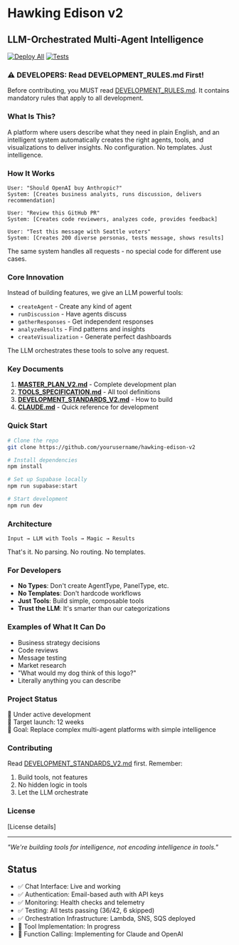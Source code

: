 # Hawking Edison v2
## LLM-Orchestrated Multi-Agent Intelligence

[![Deploy All](https://github.com/srao-positron/hawking-edison/actions/workflows/deploy-all.yml/badge.svg)](https://github.com/srao-positron/hawking-edison/actions/workflows/deploy-all.yml)
[![Tests](https://github.com/srao-positron/hawking-edison/actions/workflows/test.yml/badge.svg)](https://github.com/srao-positron/hawking-edison/actions/workflows/test.yml)

### ⚠️ DEVELOPERS: Read DEVELOPMENT_RULES.md First!
Before contributing, you MUST read [DEVELOPMENT_RULES.md](DEVELOPMENT_RULES.md). It contains mandatory rules that apply to all development.

### What Is This?
A platform where users describe what they need in plain English, and an intelligent system automatically creates the right agents, tools, and visualizations to deliver insights. No configuration. No templates. Just intelligence.

### How It Works
```
User: "Should OpenAI buy Anthropic?"
System: [Creates business analysts, runs discussion, delivers recommendation]

User: "Review this GitHub PR"  
System: [Creates code reviewers, analyzes code, provides feedback]

User: "Test this message with Seattle voters"
System: [Creates 200 diverse personas, tests message, shows results]
```

The same system handles all requests - no special code for different use cases.

### Core Innovation
Instead of building features, we give an LLM powerful tools:
- `createAgent` - Create any kind of agent
- `runDiscussion` - Have agents discuss  
- `gatherResponses` - Get independent responses
- `analyzeResults` - Find patterns and insights
- `createVisualization` - Generate perfect dashboards

The LLM orchestrates these tools to solve any request.

### Key Documents
1. **[MASTER_PLAN_V2.md](MASTER_PLAN_V2.md)** - Complete development plan
2. **[TOOLS_SPECIFICATION.md](TOOLS_SPECIFICATION.md)** - All tool definitions
3. **[DEVELOPMENT_STANDARDS_V2.md](DEVELOPMENT_STANDARDS_V2.md)** - How to build
4. **[CLAUDE.md](CLAUDE.md)** - Quick reference for development

### Quick Start
```bash
# Clone the repo
git clone https://github.com/yourusername/hawking-edison-v2

# Install dependencies
npm install

# Set up Supabase locally
npm run supabase:start

# Start development
npm run dev
```

### Architecture
```
Input → LLM with Tools → Magic → Results
```

That's it. No parsing. No routing. No templates.

### For Developers
- **No Types**: Don't create AgentType, PanelType, etc.
- **No Templates**: Don't hardcode workflows
- **Just Tools**: Build simple, composable tools
- **Trust the LLM**: It's smarter than our categorizations

### Examples of What It Can Do
- Business strategy decisions
- Code reviews
- Message testing
- Market research
- "What would my dog think of this logo?"
- Literally anything you can describe

### Project Status
🚧 Under active development  
📅 Target launch: 12 weeks  
🎯 Goal: Replace complex multi-agent platforms with simple intelligence

### Contributing
Read [DEVELOPMENT_STANDARDS_V2.md](DEVELOPMENT_STANDARDS_V2.md) first. Remember:
1. Build tools, not features
2. No hidden logic in tools
3. Let the LLM orchestrate

### License
[License details]

---

*"We're building tools for intelligence, not encoding intelligence in tools."*

## Status

- ✅ Chat Interface: Live and working
- ✅ Authentication: Email-based auth with API keys
- ✅ Monitoring: Health checks and telemetry
- ✅ Testing: All tests passing (36/42, 6 skipped)
- ✅ Orchestration Infrastructure: Lambda, SNS, SQS deployed
- 🚧 Tool Implementation: In progress
- 🚧 Function Calling: Implementing for Claude and OpenAI